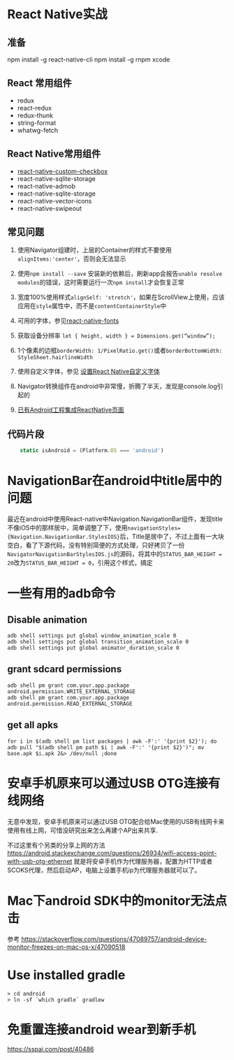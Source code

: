 # React Native实战

## 准备
npm install -g react-native-cli 
npm install -g rnpm xcode

## React 常用组件
* redux
* react-redux
* redux-thunk
* string-format
* whatwg-fetch

## React Native常用组件
* [react-native-custom-checkbox](https://github.com/caroaguilar/react-native-custom-checkbox)
* react-native-sqlite-storage
* react-native-admob
* react-native-sqlite-storage
* react-native-vector-icons
* react-native-swipeout

## 常见问题
1. 使用Navigator组建时，上层的Container的样式不要使用`alignItems:'center'`，否则会无法显示

2. 使用`npm install --save` 安装新的依赖后，刷新app会报告`unable resolve modules`的错误，这时需要运行一次`npm install`才会恢复正常

3. 宽度100%使用样式`alignSelf: 'stretch'`，如果在ScrollView上使用，应该应用在`style`属性中，而不是`contentContainerStyle`中

4. 可用的字体，参见[react-native-fonts](https://github.com/dabit3/react-native-fonts)

5. 获取设备分辨率 `let { height, width } = Dimensions.get(“window”);`

6. 1个像素的边框`borderWidth: 1/PixelRatio.get()`或者`borderBottomWidth: StyleSheet.hairlineWidth`

7. 使用自定义字体，参见 [设置React Native自定义字体](http://bbs.reactnative.cn/topic/204/%E8%AE%BE%E7%BD%AEreact-native%E8%87%AA%E5%AE%9A%E4%B9%89%E5%AD%97%E4%BD%93)

8. Navigator转换组件在android中非常慢，折腾了半天，发现是console.log引起的

9. [已有Android工程集成ReactNative页面](http://www.jianshu.com/p/d63c9a22973d/comments/794117)

## 代码片段
```javascript
    static isAndroid = (Platform.OS === 'android')
```


# NavigationBar在android中title居中的问题
最近在android中使用React-native中Navigation.NavigationBar组件，发现title不像iOS中的那样居中，简单调整了下，使用`navigationStyles={Navigation.NavigationBar.StylesIOS}`后，Title是居中了，不过上面有一大块空白，看了下源代码，没有特别简便的方式处理，只好拷贝了一份`NavigatorNavigationBarStylesIOS.js`的源码，将其中的`STATUS_BAR_HEIGHT = 20`改为`STATUS_BAR_HEIGHT = 0`，引用这个样式，搞定

# 一些有用的adb命令

## Disable animation
```
adb shell settings put global window_animation_scale 0
adb shell settings put global transition_animation_scale 0
adb shell settings put global animator_duration_scale 0
```

## grant sdcard permissions
```
adb shell pm grant com.your.app.package android.permission.WRITE_EXTERNAL_STORAGE
adb shell pm grant com.your.app.package android.permission.READ_EXTERNAL_STORAGE
```

## get all apks
```
for i in $(adb shell pm list packages | awk -F':' '{print $2}'); do adb pull "$(adb shell pm path $i | awk -F':' '{print $2}')"; mv base.apk $i.apk 2&> /dev/null ;done
```

# 安卓手机原来可以通过USB OTG连接有线网络
无意中发现，安卓手机原来可以通过USB OTG配合给Mac使用的USB有线网卡来使用有线上网，可惜没研究出来怎么再建个AP出来共享.

不过这里有个另类的分享上网的方法
https://android.stackexchange.com/questions/26934/wifi-access-point-with-usb-otg-ethernet
就是将安卓手机作为代理服务器，配置为HTTP或者SCOKS代理，然后启动AP，电脑上设置手机ip为代理服务器就可以了。

# Mac下android SDK中的monitor无法点击

参考 https://stackoverflow.com/questions/47089757/android-device-monitor-freezes-on-mac-os-x/47090518

# Use installed gradle

```
> cd android
> ln -sf `which gradle` gradlew
```

# 免重置连接android wear到新手机

https://sspai.com/post/40486

